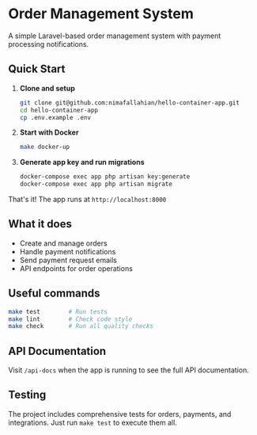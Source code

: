 # Order Management System

A simple Laravel-based order management system with payment processing notifications.

## Quick Start

1. **Clone and setup**
   ```bash
   git clone git@github.com:nimafallahian/hello-container-app.git
   cd hello-container-app
   cp .env.example .env
   ```

2. **Start with Docker**
   ```bash
   make docker-up
   ```

3. **Generate app key and run migrations**
   ```bash
   docker-compose exec app php artisan key:generate
   docker-compose exec app php artisan migrate
   ```

That's it! The app runs at `http://localhost:8000`

## What it does

- Create and manage orders
- Handle payment notifications
- Send payment request emails
- API endpoints for order operations

## Useful commands

```bash
make test        # Run tests
make lint        # Check code style
make check       # Run all quality checks
```

## API Documentation

Visit `/api-docs` when the app is running to see the full API documentation.

## Testing

The project includes comprehensive tests for orders, payments, and integrations. Just run `make test` to execute them all.
